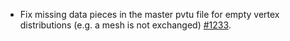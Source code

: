 - Fix missing data pieces in the master pvtu file for empty vertex distributions (e.g. a mesh is not exchanged) [#1233](https://github.com/precice/precice/pull/1233).
